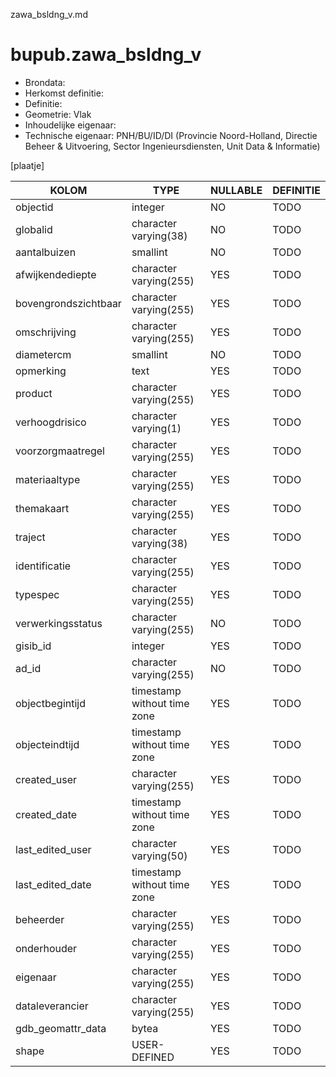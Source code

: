 zawa_bsldng_v.md

# bupub.zawa_bsldng_v


* Brondata: 
* Herkomst definitie: 
* Definitie: 
* Geometrie: Vlak
* Inhoudelijke eigenaar: 
* Technische eigenaar: PNH/BU/ID/DI (Provincie Noord-Holland, Directie Beheer & Uitvoering, Sector Ingenieursdiensten, Unit Data & Informatie)

[plaatje]


|KOLOM                            |TYPE                       |NULLABLE|DEFINITIE|
|------                           |----                       |-----   |-----    |
|objectid                         |integer                    |NO      |TODO|
|globalid                         |character varying(38)      |NO      |TODO|
|aantalbuizen                     |smallint                   |NO      |TODO|
|afwijkendediepte                 |character varying(255)     |YES     |TODO|
|bovengrondszichtbaar             |character varying(255)     |YES     |TODO|
|omschrijving                     |character varying(255)     |YES     |TODO|
|diametercm                       |smallint                   |NO      |TODO|
|opmerking                        |text                       |YES     |TODO|
|product                          |character varying(255)     |YES     |TODO|
|verhoogdrisico                   |character varying(1)       |YES     |TODO|
|voorzorgmaatregel                |character varying(255)     |YES     |TODO|
|materiaaltype                    |character varying(255)     |YES     |TODO|
|themakaart                       |character varying(255)     |YES     |TODO|
|traject                          |character varying(38)      |YES     |TODO|
|identificatie                    |character varying(255)     |YES     |TODO|
|typespec                         |character varying(255)     |YES     |TODO|
|verwerkingsstatus                |character varying(255)     |NO      |TODO|
|gisib_id                         |integer                    |YES     |TODO|
|ad_id                            |character varying(255)     |NO      |TODO|
|objectbegintijd                  |timestamp without time zone|YES     |TODO|
|objecteindtijd                   |timestamp without time zone|YES     |TODO|
|created_user                     |character varying(255)     |YES     |TODO|
|created_date                     |timestamp without time zone|YES     |TODO|
|last_edited_user                 |character varying(50)      |YES     |TODO|
|last_edited_date                 |timestamp without time zone|YES     |TODO|
|beheerder                        |character varying(255)     |YES     |TODO|
|onderhouder                      |character varying(255)     |YES     |TODO|
|eigenaar                         |character varying(255)     |YES     |TODO|
|dataleverancier                  |character varying(255)     |YES     |TODO|
|gdb_geomattr_data                |bytea                      |YES     |TODO|
|shape                            |USER-DEFINED               |YES     |TODO|
